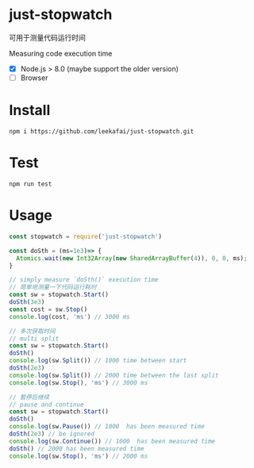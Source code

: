 # just-stopwatch

可用于测量代码运行时间

Measuring code execution time

- [x] Node.js > 8.0 (maybe support the older version)
- [ ] Browser
# Install

```shell
npm i https://github.com/leekafai/just-stopwatch.git
```

# Test
```shell
npm run test

```

# Usage

```javascript
const stopwatch = require('just-stopwatch')

const doSth = (ms=1e3)=> {
  Atomics.wait(new Int32Array(new SharedArrayBuffer(4)), 0, 0, ms);
}

// simply measure `doSth()` execution time
// 简单地测量一下代码运行耗时
const sw = stopwatch.Start()
doSth(3e3)
const cost = sw.Stop()
console.log(cost, 'ms') // 3000 ms

// 多次获取时间
// multi split
const sw = stopwatch.Start()
doSth()
console.log(sw.Split()) // 1000 time between start
doSth(2e3)
console.log(sw.Split()) // 2000 time between the last split
console.log(sw.Stop(), 'ms') // 3000 ms

// 暂停后继续
// pause and continue
const sw = stopwatch.Start()
doSth()
console.log(sw.Pause()) // 1000  has been measured time
doSth(2e3) // be ignored
console.log(sw.Continue()) // 1000  has been measured time
doSth() // 2000 has been measured time  
console.log(sw.Stop(), 'ms') // 2000 ms
```